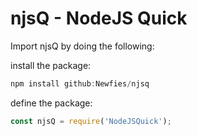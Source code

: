# njsQ - NodeJS Quick

Import njsQ by doing the following:

install the package:
  ```js
  npm install github:Newfies/njsq
  ```
  
define the package:
  ```js
  const njsQ = require('NodeJSQuick');
  ```

